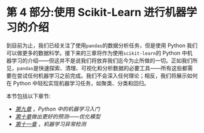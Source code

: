 

# 第 4 部分:使用 Scikit-Learn 进行机器学习的介绍

到目前为止，我们已经关注了使用`pandas`的数据分析任务，但是使用 Python 我们可以做更多的数据科学。接下来的三章将作为使用`scikit-learn`的 Python 中机器学习的介绍——但这并不是说我们将放弃我们迄今为止所做的一切。正如我们所见，`pandas`是快速探索、清理、可视化和分析数据的必要工具——所有这些都需要在尝试任何机器学习之前完成。我们不会深入任何理论；相反，我们将展示如何在 Python 中轻松实现机器学习任务，如聚类、分类和回归。

本节包括以下章节:

*   [*第九章*](B16834_09_Final_SK_ePub.xhtml#_idTextAnchor188) ，*Python 中的机器学习入门*
*   [*第十章*](B16834_10_Final_SK_ePub.xhtml#_idTextAnchor217)*做出更好的预测——优化模型*
*   [*第十一章*](B16834_11_Final_SK_ePub.xhtml#_idTextAnchor237) ，*机器学习异常检测*